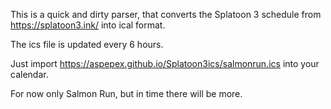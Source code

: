 This is a quick and dirty parser, that converts the Splatoon 3 schedule from https://splatoon3.ink/ into ical format.

The ics file is updated every 6 hours.

Just import https://aspepex.github.io/Splatoon3ics/salmonrun.ics into your calendar.

For now only Salmon Run, but in time there will be more.
